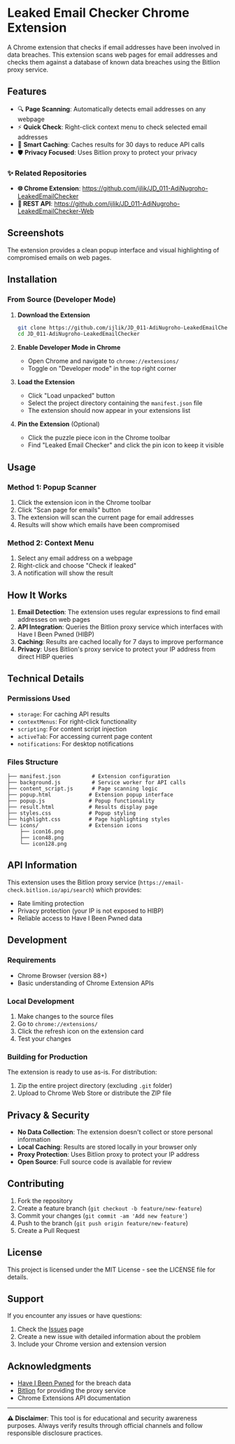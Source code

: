 # Leaked Email Checker Chrome Extension

A Chrome extension that checks if email addresses have been involved in data breaches. This extension scans web pages for email addresses and checks them against a database of known data breaches using the Bitlion proxy service.

## Features

- 🔍 **Page Scanning**: Automatically detects email addresses on any webpage
- ⚡ **Quick Check**: Right-click context menu to check selected email addresses
- 💾 **Smart Caching**: Caches results for 30 days to reduce API calls
- 🛡️ **Privacy Focused**: Uses Bitlion proxy to protect your privacy

### ✨ Related Repositories

- **🌐 Chrome Extension**: <a href="https://github.com/ijlik/JD_011-AdiNugroho-LeakedEmailChecker">https://github.com/ijlik/JD_011-AdiNugroho-LeakedEmailChecker</a>
- **🔌 REST API**: <a href="https://github.com/ijlik/JD_011-AdiNugroho-LeakedEmailChecker-Web">https://github.com/ijlik/JD_011-AdiNugroho-LeakedEmailChecker-Web</a>

## Screenshots

The extension provides a clean popup interface and visual highlighting of compromised emails on web pages.

## Installation

### From Source (Developer Mode)

1. **Download the Extension**
   ```bash
   git clone https://github.com/ijlik/JD_011-AdiNugroho-LeakedEmailChecker.git
   cd JD_011-AdiNugroho-LeakedEmailChecker
   ```

2. **Enable Developer Mode in Chrome**
   - Open Chrome and navigate to `chrome://extensions/`
   - Toggle on "Developer mode" in the top right corner

3. **Load the Extension**
   - Click "Load unpacked" button
   - Select the project directory containing the `manifest.json` file
   - The extension should now appear in your extensions list

4. **Pin the Extension** (Optional)
   - Click the puzzle piece icon in the Chrome toolbar
   - Find "Leaked Email Checker" and click the pin icon to keep it visible

## Usage

### Method 1: Popup Scanner
1. Click the extension icon in the Chrome toolbar
2. Click "Scan page for emails" button
3. The extension will scan the current page for email addresses
4. Results will show which emails have been compromised

### Method 2: Context Menu
1. Select any email address on a webpage
2. Right-click and choose "Check if leaked"
3. A notification will show the result

## How It Works

1. **Email Detection**: The extension uses regular expressions to find email addresses on web pages
2. **API Integration**: Queries the Bitlion proxy service which interfaces with Have I Been Pwned (HIBP)
3. **Caching**: Results are cached locally for 7 days to improve performance
4. **Privacy**: Uses Bitlion's proxy service to protect your IP address from direct HIBP queries

## Technical Details

### Permissions Used
- `storage`: For caching API results
- `contextMenus`: For right-click functionality
- `scripting`: For content script injection
- `activeTab`: For accessing current page content
- `notifications`: For desktop notifications

### Files Structure
```
├── manifest.json          # Extension configuration
├── background.js          # Service worker for API calls
├── content_script.js      # Page scanning logic
├── popup.html            # Extension popup interface
├── popup.js              # Popup functionality
├── result.html           # Results display page
├── styles.css            # Popup styling
├── highlight.css         # Page highlighting styles
└── icons/                # Extension icons
    ├── icon16.png
    ├── icon48.png
    └── icon128.png
```

## API Information

This extension uses the Bitlion proxy service (`https://email-check.bitlion.io/api/search`) which provides:
- Rate limiting protection
- Privacy protection (your IP is not exposed to HIBP)
- Reliable access to Have I Been Pwned data

## Development

### Requirements
- Chrome Browser (version 88+)
- Basic understanding of Chrome Extension APIs

### Local Development
1. Make changes to the source files
2. Go to `chrome://extensions/`
3. Click the refresh icon on the extension card
4. Test your changes

### Building for Production
The extension is ready to use as-is. For distribution:
1. Zip the entire project directory (excluding `.git` folder)
2. Upload to Chrome Web Store or distribute the ZIP file

## Privacy & Security

- **No Data Collection**: The extension doesn't collect or store personal information
- **Local Caching**: Results are stored locally in your browser only
- **Proxy Protection**: Uses Bitlion proxy to protect your IP address
- **Open Source**: Full source code is available for review

## Contributing

1. Fork the repository
2. Create a feature branch (`git checkout -b feature/new-feature`)
3. Commit your changes (`git commit -am 'Add new feature'`)
4. Push to the branch (`git push origin feature/new-feature`)
5. Create a Pull Request

## License

This project is licensed under the MIT License - see the LICENSE file for details.

## Support

If you encounter any issues or have questions:
1. Check the [Issues](https://github.com/ijlik/JD_011-AdiNugroho-LeakedEmailChecker/issues) page
2. Create a new issue with detailed information about the problem
3. Include your Chrome version and extension version

## Acknowledgments

- [Have I Been Pwned](https://haveibeenpwned.com/) for the breach data
- [Bitlion](https://bitlion.io/) for providing the proxy service
- Chrome Extensions API documentation

---

**⚠️ Disclaimer**: This tool is for educational and security awareness purposes. Always verify results through official channels and follow responsible disclosure practices.
